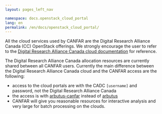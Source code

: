 ```yaml
---
layout: pages_left_nav

namespace: docs.openstack_cloud_portal
lang: en
permalink: /en/docs/openstack_cloud_portal/
---
```



All the cloud services used by CANFAR are the Digital Research Alliance Canada (CC) OpenStack offerings.
We strongly encourage the user to refer to the [Digital Research Alliance Canada cloud documentation](https://docs.alliancecan.ca/wiki/Cloud) for reference.

The Digital Research Alliance Canada allocation resources are currently shared between all CANFAR users. Currently the main difference between the Digital Research Alliance Canada cloud and the CANFAR access are the following:

* access to the cloud portals are with the CADC ```[username]``` and password, not the Digital Research Alliance Canada
* the access is with [arbutus-canfar](https://arbutus-canfar.cloud.computecanada.ca) instead of [arbutus](https://arbutus.cloud.computecanada.ca)
* CANFAR will give you reasonable resources for interactive analysis and very large for batch processing on the clouds.
